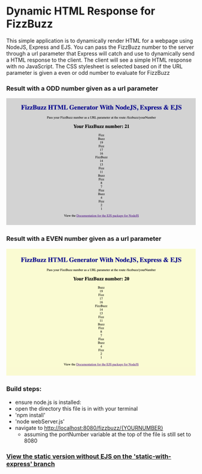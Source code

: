 # Dynamic HTML Response for FizzBuzz

This simple application is to dynamically render HTML for a webpage using NodeJS, Express and EJS.
You can pass the FizzBuzz number to the server through a url parameter that Express will catch and
use to dynamically send a HTML response to the client. The client will see a simple HTML response
with no JavaScript. The CSS stylesheet is selected based on if the URL parameter is given a even or odd
number to evaluate for FizzBuzz

### Result with a ODD number given as a url parameter

![FizzBuzz Results Odd Number](/images/FizzBuzzResultsOdd.png)

### Result with a EVEN number given as a url parameter

![FizzBuzz Results Even Number](/images/FizzBuzzResultsEven.png)

### Build steps:

- ensure node.js is installed:
- open the directory this file is in with your terminal
- 'npm install'
- 'node webServer.js'
- navigate to [http://localhost:8080/fizzbuzz/{YOURNUMBER}](http://localhost:8080/fizzbuzz/15)
  - assuming the portNumber variable at the top of the file is still set to 8080

### [View the static version without EJS on the 'static-with-express' branch](https://github.com/TimParrish/server-side-dynamic-html-with-ejs/blob/static-with-express/README.md)
